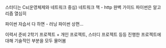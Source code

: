 스터디는 Cs(운영체제와 네트워크 중심)
네트워크 책 - http 완벽 가이드
파이썬은 알고리즘 열심히

파이썬 자습서 다 하면 - 러닝 파이썬 상편...


이력서 준비
2학기 프로젝트 + 개인 프로젝트, 스터디 프로젝트 등등
진행한 프로젝트에 대해 기술적인 부분을 모두 물어봄

